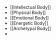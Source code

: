 - [[Intellectual Body]]
- [[Physical Body]]
- [[Emotional Body]]
- [[Energetic Body]]
- [[Archetypal Body]]
-